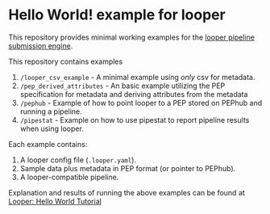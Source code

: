 # Hello World! example for looper

This repository provides minimal working examples for the [looper pipeline submission engine](http://pep.databio.org/looper).

This repository contains examples

1. `/looper_csv_example` - A minimal example using _only_ csv for metadata.
2. `/pep_derived_attributes` - An basic example utilizing the PEP specification for metadata and deriving attributes from the metadata
3. `/pephub` - Example of how to point looper to a PEP stored on PEPhub and running a pipeline.
4. `/pipestat` - Example on how to use pipestat to report pipeline results when using looper.

Each example contains:

1. A looper config file (`.looper.yaml`).
2. Sample data plus metadata in PEP format (or pointer to PEPhub).
3. A looper-compatible pipeline.

Explanation and results of running the above examples can be found at [Looper: Hello World Tutorial](https://pep.databio.org/looper/tutorial/initialize/)
